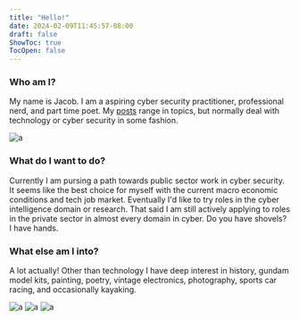 ```yaml
---
title: "Hello!"
date: 2024-02-09T11:45:57-08:00
draft: false
ShowToc: true
TocOpen: false
---
```

### Who am I?

My name is Jacob. I am a aspiring cyber security practitioner, professional nerd, and part time poet. My [posts](/posts) range in topics, but normally deal with technology or cyber security in some fashion.

![a](/images/IMG_1523.png#center)

### What do I want to do?

Currently I am pursing a path towards public sector work in cyber security. It seems like the best choice for myself with the current macro economic conditions and tech job market. Eventually I'd like to try roles in the cyber intelligence domain or research. That said I am still actively applying to roles in the private sector in almost every domain in cyber. Do you have shovels? I have hands.

### What else am I into?

A lot actually! Other than technology I have deep interest in history, gundam model kits, painting, poetry, vintage electronics, photography, sports car racing, and occasionally kayaking.

![a](/images/stars.png#center)
![a](/images/char_weathered.png#center)
![a](/images/IMG_2061.png#center)

